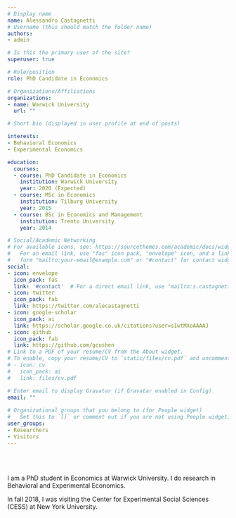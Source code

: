 ```yaml
---
# Display name
name: Alessandro Castagnetti
# Username (this should match the folder name)
authors:
- admin

# Is this the primary user of the site?
superuser: true

# Role/position
role: PhD Candidate in Economics

# Organizations/Affiliations
organizations:
- name: Warwick University
  url: ""

# Short bio (displayed in user profile at end of posts)

interests:
- Behavioral Economics
- Experimental Economics

education:
  courses:
  - course: PhD Candidate in Economics
    institution: Warwick University
    year: 2020 (Expected)
  - course: MSc in Economics
    institution: Tilburg University
    year: 2015
  - course: BSc in Economics and Management
    institution: Trento University
    year: 2014

# Social/Academic Networking
# For available icons, see: https://sourcethemes.com/academic/docs/widgets/#icons
#   For an email link, use "fas" icon pack, "envelope" icon, and a link in the
#   form "mailto:your-email@example.com" or "#contact" for contact widget.
social:
- icon: envelope
  icon_pack: fas
  link: '#contact'  # For a direct email link, use "mailto:s.castagnetti@warwick.ac.uk".
- icon: twitter
  icon_pack: fab
  link: https://twitter.com/alecastagnetti
- icon: google-scholar
  icon_pack: ai
  link: https://scholar.google.co.uk/citations?user=sIwtMXoAAAAJ
- icon: github
  icon_pack: fab
  link: https://github.com/gcushen
# Link to a PDF of your resume/CV from the About widget.
# To enable, copy your resume/CV to `static/files/cv.pdf` and uncomment the lines below.  
# - icon: cv
#   icon_pack: ai
#   link: files/cv.pdf

# Enter email to display Gravatar (if Gravatar enabled in Config)
email: ""
  
# Organizational groups that you belong to (for People widget)
#   Set this to `[]` or comment out if you are not using People widget.  
user_groups:
- Researchers
- Visitors
---
```



<br></br>

I am a PhD student in Economics at Warwick University.
I do research in Behavioral and Experimental Economics.

In fall 2018, I was visiting the Center for Experimental Social Sciences (CESS) at New York University.
 
